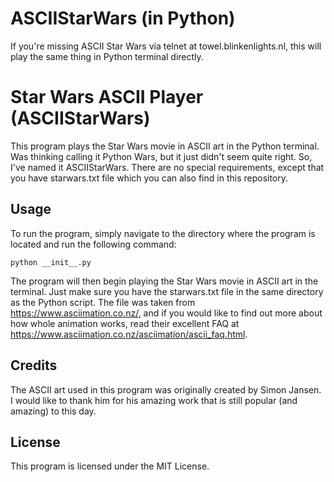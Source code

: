 # ASCIIStarWars (in Python)
If you're missing ASCII Star Wars via telnet at towel.blinkenlights.nl, this will play the same thing in Python terminal directly. 


# Star Wars ASCII Player (ASCIIStarWars)

This program plays the Star Wars movie in ASCII art in the Python terminal. Was thinking calling it Python Wars, but it just didn't seem quite right. So, I've named it ASCIIStarWars. There are no special requirements, except that you have starwars.txt file which you can also find in this repository.

## Usage

To run the program, simply navigate to the directory where the program is located and run the following command:

```
python __init__.py
```

The program will then begin playing the Star Wars movie in ASCII art in the terminal. Just make sure you have the starwars.txt file in the same directory as the Python script. The file was taken from https://www.asciimation.co.nz/, and if you would like to find out more about how whole animation works, read their excellent FAQ at https://www.asciimation.co.nz/asciimation/ascii_faq.html.

## Credits

The ASCII art used in this program was originally created by Simon Jansen. I would like to thank him for his amazing work that is still popular (and amazing) to this day.

## License

This program is licensed under the MIT License.
